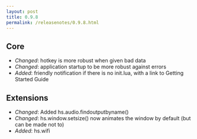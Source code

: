 ```yaml
---
layout: post
title: 0.9.8
permalink: /releasenotes/0.9.8.html
---
```


## Core
 * *Changed*: hotkey is more robust when given bad data
 * *Changed*: application startup to be more robust against errors
 * *Added*: friendly notification if there is no init.lua, with a link to Getting Started Guide

## Extensions
 * *Changed*: Added hs.audio.findoutputbyname()
 * *Changed*: hs.window.setsize() now animates the window by default (but can be made not to)
 * *Added*: hs.wifi

